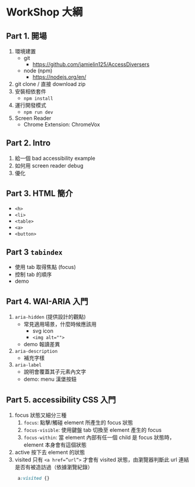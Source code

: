 # WorkShop 大綱

## Part 1. 開場
1. 環境建置
   - git
     - https://github.com/jamielin125/AccessDiversers
   - node (npm)
     - https://nodejs.org/en/
2. git clone / 直接 download zip
3. 安裝相依套件
   - `npm install`
4. 運行開發模式
   - `npm run dev`
5. Screen Reader 
   - Chrome Extension: ChromeVox

## Part 2. Intro
1. 給一個 bad accessibility example
2. 如何用 screen reader debug
3. 優化

## Part 3. HTML 簡介
- `<h>`
- `<li>`
- `<table>`
- `<a>`
- `<button>`

## Part 3 `tabindex`
- 使用 tab 取得焦點 (focus) 
- 控制 tab 的順序
- demo

## Part 4. WAI-ARIA 入門
1. `aria-hidden` (提供設計的觀點)
   - 常見適用場景，什麼時候應該用
     - svg icon 
     - `<img alt="">`
   - demo 報讀差異
2. `aria-description`
   - 補充字樣
3. `aria-label`
   - 說明會覆蓋其子元素內文字 
   - demo: menu 漢堡按鈕

## Part 5. accessibility CSS 入門
1. focus 狀態又細分三種
   1. `focus`: 點擊/觸碰 element 所產生的 focus 狀態
   2. `focus-visible`: 使用鍵盤 tab 切換至 element 產生的 focus
   3. `focus-within`: 當 element 內部有任一個 child 是 focus 狀態時，element 本身會有這個狀態
2. active 按下去 element 的狀態
3. visited 只有 `<a href=”url”>` 才會有 visited 狀態，由瀏覽器判斷此 url 連結是否有被造訪過（依據瀏覽紀錄）
   ```css
    a:visited {}
   ```

